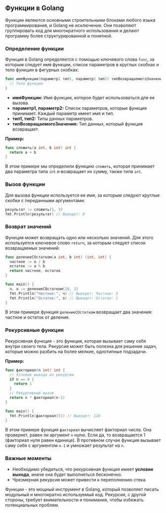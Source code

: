 ## Функции в Golang

Функции являются основными строительными блоками любого языка программирования, и Golang не исключение. Они позволяют группировать код для многократного использования и делают программу более структурированной и понятной.

### Определение функции

Функция в Golang определяется с помощью ключевого слова `func`, за которым следует имя функции, список параметров в круглых скобках и тело функции в фигурных скобках:

```go
func имяФункции(параметр1 тип1, параметр2 тип2) типВозвращаемогоЗначения {
  // Тело функции
}
```

* **имяФункции:** Имя функции, которое будет использоваться для ее вызова.
* **параметр1, параметр2:** Список параметров, которые функция принимает. Каждый параметр имеет имя и тип.
* **тип1, тип2:** Типы данных параметров.
* **типВозвращаемогоЗначения:** Тип данных, который функция возвращает. 

**Пример:**

```go
func сложить(a int, b int) int {
  return a + b
}
```

В этом примере мы определили функцию `сложить`, которая принимает два параметра типа `int` и возвращает их сумму, также типа `int`.

### Вызов функции

Для вызова функции используется ее имя, за которым следуют круглые скобки с переданными аргументами:

```go
результат := сложить(5, 3)
fmt.Println(результат) // Выведет: 8
```

### Возврат значений

Функция может возвращать одно или несколько значений. Для этого используется ключевое слово `return`, за которым следует список возвращаемых значений:

```go
func делениеСОстатком(a int, b int) (int, int) {
  частное := a / b
  остаток := a % b
  return частное, остаток
}

func main() {
  ч, о := делениеСОстатком(10, 3)
  fmt.Println("Частное:", ч) // Выведет: Частное: 3
  fmt.Println("Остаток:", о) // Выведет: Остаток: 1
}
```

В этом примере функция `делениеСОстатком` возвращает два значения: частное и остаток от деления.

### Рекурсивные функции

Рекурсивная функция - это функция, которая вызывает саму себя внутри своего тела. Рекурсия может быть полезна для решения задач, которые можно разбить на более мелкие, однотипные подзадачи.

**Пример:**

```go
func факториал(n int) int {
  // Условие выхода из рекурсии
  if n == 0 {
    return 1
  }
  // Рекурсивный вызов
  return n * факториал(n-1)
}

func main() {
  fmt.Println(факториал(5)) // Выведет: 120
}
```

В этом примере функция `факториал` вычисляет факториал числа. Она проверяет, равен ли аргумент `n` нулю. Если да, то возвращается 1 (факториал нуля равен единице). В противном случае функция вызывает саму себя с аргументом `n-1` и умножает результат на `n`.

### Важные моменты

* Необходимо убедиться, что рекурсивная функция имеет **условие выхода**, иначе она будет выполняться бесконечно.
* Чрезмерная рекурсия может привести к переполнению стека.

Функции - это мощный инструмент в Golang, который позволяет писать модульный и многократно используемый код. Рекурсия, с другой стороны, требует внимательности и понимания, чтобы избежать потенциальных проблем. 

